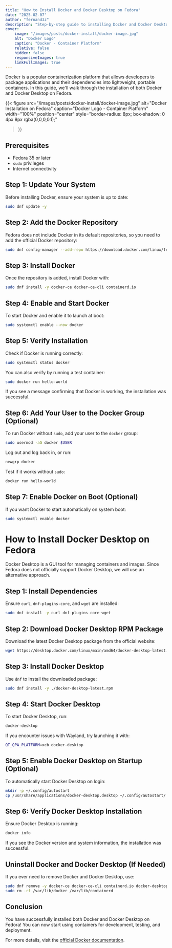 ```yaml
---
title: "How to Install Docker and Docker Desktop on Fedora"
date: "2025-02-07"
author: "fernand3z"
description: "Step-by-step guide to installing Docker and Docker Desktop on Fedora."
cover:
    image: "/images/posts/docker-install/docker-image.jpg"
    alt: "Docker Logo"
    caption: "Docker - Container Platform"
    relative: false
    hidden: false
    responsiveImages: true
    linkFullImages: true
---
```


Docker is a popular containerization platform that allows developers to package applications and their dependencies into lightweight, portable containers. In this guide, we'll walk through the installation of both Docker and Docker Desktop on Fedora.

{{< figure
    src="/images/posts/docker-install/docker-image.jpg"
    alt="Docker Installation on Fedora"
    caption="Docker Logo - Container Platform"
    width="100%"
    position="center"
    style="border-radius: 8px; box-shadow: 0 4px 8px rgba(0,0,0,0.1);"
>}}

## Prerequisites
- Fedora 35 or later
- `sudo` privileges
- Internet connectivity

## Step 1: Update Your System
Before installing Docker, ensure your system is up to date:
```sh
sudo dnf update -y
```

## Step 2: Add the Docker Repository
Fedora does not include Docker in its default repositories, so you need to add the official Docker repository:
```sh
sudo dnf config-manager --add-repo https://download.docker.com/linux/fedora/docker-ce.repo
```

## Step 3: Install Docker
Once the repository is added, install Docker with:
```sh
sudo dnf install -y docker-ce docker-ce-cli containerd.io
```

## Step 4: Enable and Start Docker
To start Docker and enable it to launch at boot:
```sh
sudo systemctl enable --now docker
```

## Step 5: Verify Installation
Check if Docker is running correctly:
```sh
sudo systemctl status docker
```
You can also verify by running a test container:
```sh
sudo docker run hello-world
```
If you see a message confirming that Docker is working, the installation was successful.

## Step 6: Add Your User to the Docker Group (Optional)
To run Docker without `sudo`, add your user to the `docker` group:
```sh
sudo usermod -aG docker $USER
```
Log out and log back in, or run:
```sh
newgrp docker
```
Test if it works without `sudo`:
```sh
docker run hello-world
```

## Step 7: Enable Docker on Boot (Optional)
If you want Docker to start automatically on system boot:
```sh
sudo systemctl enable docker
```

# How to Install Docker Desktop on Fedora

Docker Desktop is a GUI tool for managing containers and images. Since Fedora does not officially support Docker Desktop, we will use an alternative approach.

## Step 1: Install Dependencies
Ensure `curl`, `dnf-plugins-core`, and `wget` are installed:
```sh
sudo dnf install -y curl dnf-plugins-core wget
```

## Step 2: Download Docker Desktop RPM Package
Download the latest Docker Desktop package from the official website:
```sh
wget https://desktop.docker.com/linux/main/amd64/docker-desktop-latest.rpm
```

## Step 3: Install Docker Desktop
Use `dnf` to install the downloaded package:
```sh
sudo dnf install -y ./docker-desktop-latest.rpm
```

## Step 4: Start Docker Desktop
To start Docker Desktop, run:
```sh
docker-desktop
```

If you encounter issues with Wayland, try launching it with:
```sh
QT_QPA_PLATFORM=xcb docker-desktop
```

## Step 5: Enable Docker Desktop on Startup (Optional)
To automatically start Docker Desktop on login:
```sh
mkdir -p ~/.config/autostart
cp /usr/share/applications/docker-desktop.desktop ~/.config/autostart/
```

## Step 6: Verify Docker Desktop Installation
Ensure Docker Desktop is running:
```sh
docker info
```
If you see the Docker version and system information, the installation was successful.

## Uninstall Docker and Docker Desktop (If Needed)
If you ever need to remove Docker and Docker Desktop, use:
```sh
sudo dnf remove -y docker-ce docker-ce-cli containerd.io docker-desktop
sudo rm -rf /var/lib/docker /var/lib/containerd
```

## Conclusion
You have successfully installed both Docker and Docker Desktop on Fedora! You can now start using containers for development, testing, and deployment.

For more details, visit the [official Docker documentation](https://docs.docker.com/engine/install/fedora/). 